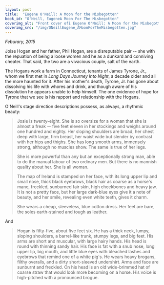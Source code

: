 ```yaml
---
layout: post
title:  "Eugene O'Neill: A Moon for the Misbegotten"
book_id: "O'Neill, EugeneA Moon For The Misbegotten"
coverimg_alt: "Front cover ofi Eugene O'Neill: A Moon for the Misbegotten"
coverimg_src: "/img/ONeillEugene_AMoonForTheMisbegotten.jpg"
---
```


_Feburary, 2015_

Joise Hogan and her father, Phil Hogan, are a disreputable pair --
she with the repuation of being a loose women and he as a dunkard and
conniving cheater. That said, the two are a vivacious couple, salt of
the earth.

The Hogans work a farm in Connecticut, tenants of James
Tyrone, Jr., whom we first met in _Long Days Journey Into Night_, a
decade older and all the more haunted for it. After his mother's
death, Tyrone, Jr. has gone about dissolving his life with whores and
drink, and though aware of his dissolution he appears unable to help
himself. The one evidence of hope for Tyrone that we see is his
rapport and relationship with the Hogans.

O'Neill's stage direction descriptions possess, as always, a rhythmic
beauty:

> Josie is twenty-eight. She is so oversize for a woman that she is
> almost a freak -- five feet eleven in her stockings and weighs
> around one hundred and eighty. Her sloping shoulders are broad, her
> chest deep with large, firm breast, her waist wide but slender by
> contrast with her hips and thighs. She has long smooth arms,
> immensely strong, although no muscles show. The same is true of her
> legs.
>
> She is more powerful than any but an exceptionally strong man, able
> to do the manual labour of two ordinary men. But there is no mannish
> quality about her. She is all woman.
>
> The map of Ireland is stamped on her face, with its long upper lip
> and small nose, thick black eyebrows, black hair as coarse as a
> horse's mane, freckled, sunburned fair skin, high cheekbones and
> heavy jaw. It is not a pretty face, but her large dark-blue eyes
> give it a note of beauty, and her smile, revealing even white teeth,
> gives it charm.
>
> She wears a cheap, sleeveless, blue cotton dress. Her feet are bare,
> the soles earth-stained and tough as leather.

And

> Hogan is fifty-five, about five feet six. He has a thick neck, lumpy,
> sloping shoulders, a barrel-like trunk, stumpy legs, and big feet.
> His arms are short and muscular, with large hairy hands. His head is
> round with thinning sandy hair. His face is fat with a snub nose,
> long upper lip, big mouth, and little blue eyes with bleached lashes
> and eyebrows that remind one of a white pig's. He wears heavy
> brogans, filthy overalls, and a dirty short-sleeved undershirt. Arms
> and face are sunburnt and freckled. On his head is an old
> wide-brimmed hat of coarse straw that would look more becoming on a
> horse. His voice is high-pitched with a pronounced brogue.
